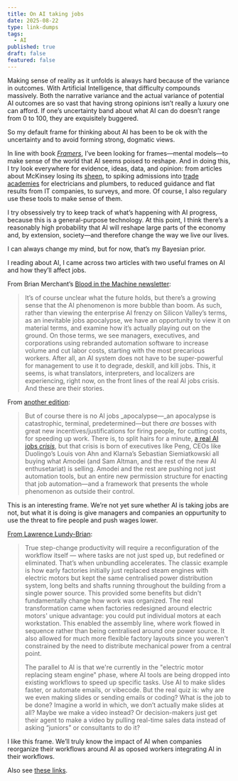 ```yaml
---
title: On AI taking jobs
date: 2025-08-22
type: link-dumps
tags:
  - AI
published: true
draft: false
featured: false
---
```

Making sense of reality as it unfolds is always hard because of the variance in outcomes. With Artificial Intelligence, that difficulty compounds massively. Both the narrative variance and the actual variance of potential AI outcomes are so vast that having strong opinions isn’t really a luxury one can afford. If one’s uncertainty band about what AI can do doesn’t range from 0 to 100, they are exquisitely buggered.

So my default frame for thinking about AI has been to be ok with the uncertainty and to avoid forming strong, dogmatic views.

In line with book [_Framers_](https://www.amazon.in/Framers-Human-Advantage-Technology-Turmoil/dp/0593182596?dplnkId=aa036ba9-934b-4456-9322-ac32a2cb88a5&nodl=1), I’ve been looking for frames—mental models—to make sense of the world that AI seems poised to reshape. And in doing this, I try look everywhere for evidence, ideas, data, and opinion: from articles about McKinsey losing its [sheen](https://www.economist.com/leaders/2025/08/07/mckinsey-and-its-peers-need-a-new-strategy-and-some-humility), to spiking admissions into [trade academies](https://www.nbcnews.com/business/business-news/ai-which-jobs-are-skilled-trades-protected-what-to-know-rcna223249) for electricians and plumbers, to reduced guidance and flat results from IT companies, to surveys, and more. Of course, I also regulary use these tools to make sense of them.

I try obsessively try to keep track of what’s happening with AI progress, because this is a general-purpose technology. At this point, I think there’s a reasonably high probability that AI will reshape large parts of the economy and, by extension, society—and therefore change the way we live our lives.

I can always change my mind, but for now, that’s my Bayesian prior.

I reading about AI, I came across two articles with two useful frames on AI and how they’ll affect jobs.

From Brian Merchant’s [Blood in the Machine newsletter](https://www.bloodinthemachine.com/p/ai-killed-my-job-translators):

> It’s of course unclear what the future holds, but there’s a growing sense that the AI phenomenon is more bubble than boom. As such, rather than viewing the enterprise AI frenzy on Silicon Valley’s terms, as an inevitable jobs apocalypse, we have an opportunity to view it on material terms, and examine how it’s actually playing out on the ground. On those terms, we see managers, executives, and corporations using rebranded automation software to increase volume and cut labor costs, starting with the most precarious workers. After all, an AI system does not have to be super-powerful for management to use it to degrade, deskill, and kill jobs. This, it seems, is what translators, interpreters, and localizers are experiencing, right now, on the front lines of the real AI jobs crisis. And these are their stories.

From [another edition](https://www.bloodinthemachine.com/p/the-ai-jobs-apocalypse-is-for-the):

> But of course there is no AI jobs \_apocalypse—\_an apocalypse is catastrophic, terminal, predetermined—but there _are_ bosses with great new incentives/justifications for firing people, for cutting costs, for speeding up work. There is, to split hairs for a minute, [a real AI jobs _crisis_](https://www.bloodinthemachine.com/p/the-ai-jobs-crisis-is-here-now), but that crisis is born of executives like Peng, CEOs like Duolingo’s Louis von Ahn and Klarna’s Sebastian Siemiatkowski all buying what Amodei (and Sam Altman, and the rest of the new AI enthusetariat) is selling. Amodei and the rest are pushing not just automation tools, but an entire new permission structure for enacting that job automation—and a framework that presents the whole phenomenon as outside their control.

This is an interesting frame. We’re not yet sure whether AI is taking jobs are not, but what it is doing is give managers and companies an oppurtunity to use the threat to fire people and push wages lower.

[From Lawrence Lundy-Brian](https://stateofthefuture.substack.com/p/unbundling-the-job?utm_medium=ios):

> True step-change productivity will require a reconfiguration of the workflow itself — where tasks are not just sped up, but redefined or eliminated. That’s when unbundling accelerates. The classic example is how early factories initially just replaced steam engines with electric motors but kept the same centralised power distribution system, long belts and shafts running throughout the building from a single power source. This provided some benefits but didn't fundamentally change how work was organized. The real transformation came when factories redesigned around electric motors' unique advantage: you could put individual motors at each workstation. This enabled the assembly line, where work flowed in sequence rather than being centralised around one power source. It also allowed for much more flexible factory layouts since you weren't constrained by the need to distribute mechanical power from a central point.
> 
> The parallel to AI is that we're currently in the "electric motor replacing steam engine" phase, where AI tools are being dropped into existing workflows to speed up specific tasks. Use AI to make slides faster, or automate emails, or vibecode. But the real quiz is: why are we even making slides or sending emails or coding? What is the job to be done? Imagine a world in which, we don’t actually make slides at all? Maybe we make a video instead? Or decision-makers just get their agent to make a video by pulling real-time sales data instead of asking “juniors” or consultants to do it?

I like this frame. We’ll truly know the impact of AI when companies reorganize their workflows around AI as oposed workers integrating AI in their workflows.

Also see [these links](https://www.rabbitholes.garden/posts/2025-08-15-is-the-twilight-of-the-humans-a-few-ai-links).